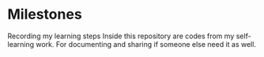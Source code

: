 # Milestones
Recording my learning steps
Inside this repository are codes from my self-learning work. For documenting and sharing if someone else need it as well.
